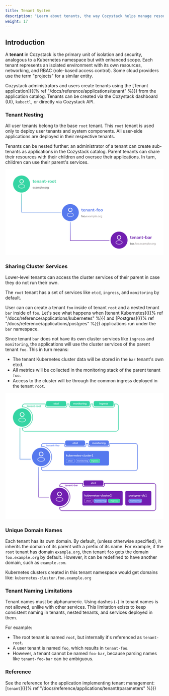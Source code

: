 ```yaml
---
title: Tenant System
description: "Learn about tenants, the way Cozystack helps manage resources and improve security."
weight: 17
---
```


## Introduction

A **tenant** in Cozystack is the primary unit of isolation and security, analogous to a Kubernetes namespace but with enhanced scope.
Each tenant represents an isolated environment with its own resources, networking, and RBAC (role-based access control).
Some cloud providers use the term "projects" for a similar entity.

Cozystack administrators and users create tenants using the [Tenant application]({{% ref "/docs/reference/applications/tenant" %}})
from the application catalog.
Tenants can be created via the Cozystack dashboard (UI), `kubectl`, or directly via Cozystack API.


### Tenant Nesting

All user tenants belong to the base `root` tenant.
This `root` tenant is used only to deploy user tenants and system components.
All user-side applications are deployed in their respective tenants.

Tenants can be nested further: an administrator of a tenant can create sub-tenants as applications in the Cozystack catalog.
Parent tenants can share their resources with their children and oversee their applications.
In turn, children can use their parent's services.

![tenant hierarchy diagram](./tenants1.png)


### Sharing Cluster Services

Lower-level tenants can access the cluster services of their parent in case they do not run their own.

The `root` tenant has a set of services like `etcd`, `ingress`, and `monitoring` by default.

User can can create a tenant `foo` inside of tenant `root` and a nested tenant `bar` inside of `foo`.
Let's see what happens when [tenant Kubernetes]({{% ref "/docs/reference/applications/kubernetes" %}}) and
[Postgres]({{% ref "/docs/reference/applications/postgres" %}}) applications run under the `bar` namespace.

Since tenant `bar` does not have its own cluster services like `ingress` and `monitoring`,
the applications will use the cluster services of the parent tenant `foo`.
This in turn means:

-   The tenant Kubernetes cluster data will be stored in the `bar` tenant's own etcd.
-   All metrics will be collected in the monitoring stack of the parent tenant `foo`.
-   Access to the cluster will be through the common ingress deployed in the tenant `root`.

![tenant services](./tenants2.png)


### Unique Domain Names

Each tenant has its own domain.
By default, (unless otherwise specified), it inherits the domain of its parent with a prefix of its name.
For example, if the `root` tenant has domain `example.org`, then tenant `foo` gets the domain `foo.example.org` by default.
However, it can be redefined to have another domain, such as `example.com`.

Kubernetes clusters created in this tenant namespace would get domains like: `kubernetes-cluster.foo.example.org`


### Tenant Naming Limitations

Tenant names must be alphanumeric.
Using dashes (`-`) in tenant names is not allowed, unlike with other services.
This limitation exists to keep consistent naming in tenants, nested tenants, and services deployed in them.

For example:

-   The root tenant is named `root`, but internally it's referenced as `tenant-root`.
-   A user tenant is named `foo`, which results in `tenant-foo`.
-   However, a tenant cannot be named `foo-bar`, because parsing names like `tenant-foo-bar` can be ambiguous.


### Reference

See the reference for the application implementing tenant management: [`tenant`]({{% ref "/docs/reference/applications/tenant#parameters" %}})

